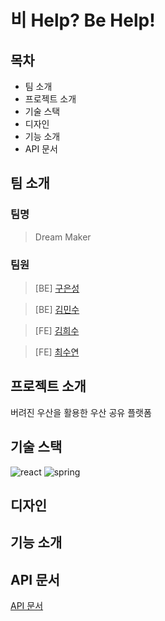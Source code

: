 # 비 Help? Be Help!



## 목차
- 팀 소개
- 프로젝트 소개
- 기술 스택
- 디자인
- 기능 소개
- API 문서


## 팀 소개
### 팀명

> Dream Maker


### 팀원
> [BE] [구은성](https://github.com/Koo-EunSung)

> [BE] [김민수](https://github.com/K-Minsu)

> [FE] [김희수](https://github.com/huisuu)

> [FE] [최수연](https://github.com/l-suyeon-l)

## 프로젝트 소개
버려진 우산을 활용한 우산 공유 플랫폼

## 기술 스택
![react](https://img.shields.io/badge/React-20232A?style=for-the-badge&logo=react&logoColor=61DAFB)
![spring](https://img.shields.io/badge/Spring-6DB33F?style=for-the-badge&logo=spring&logoColor=white)


## 디자인


## 기능 소개


## API 문서
[API 문서](https://skillful-alley-549.notion.site/API-1d5f86f02d4f42cb8aa94c7cff712d75?pvs=4)


